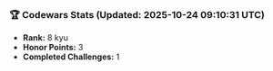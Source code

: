 ### 🏆 Codewars Stats (Updated: 2025-10-24 09:10:31 UTC)

- **Rank:** 8 kyu
- **Honor Points:** 3
- **Completed Challenges:** 1
